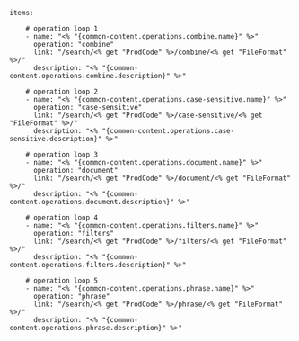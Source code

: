     items: 
          
        # operation loop 1
        - name: "<% "{common-content.operations.combine.name}" %>"
          operation: "combine"
          link: "/search/<% get "ProdCode" %>/combine/<% get "FileFormat" %>/"
          description: "<% "{common-content.operations.combine.description}" %>"

        # operation loop 2
        - name: "<% "{common-content.operations.case-sensitive.name}" %>"
          operation: "case-sensitive"
          link: "/search/<% get "ProdCode" %>/case-sensitive/<% get "FileFormat" %>/"
          description: "<% "{common-content.operations.case-sensitive.description}" %>"

        # operation loop 3
        - name: "<% "{common-content.operations.document.name}" %>"
          operation: "document"
          link: "/search/<% get "ProdCode" %>/document/<% get "FileFormat" %>/"
          description: "<% "{common-content.operations.document.description}" %>"

        # operation loop 4
        - name: "<% "{common-content.operations.filters.name}" %>"
          operation: "filters"
          link: "/search/<% get "ProdCode" %>/filters/<% get "FileFormat" %>/"
          description: "<% "{common-content.operations.filters.description}" %>"

        # operation loop 5
        - name: "<% "{common-content.operations.phrase.name}" %>"
          operation: "phrase"
          link: "/search/<% get "ProdCode" %>/phrase/<% get "FileFormat" %>/"
          description: "<% "{common-content.operations.phrase.description}" %>"
          
        
          